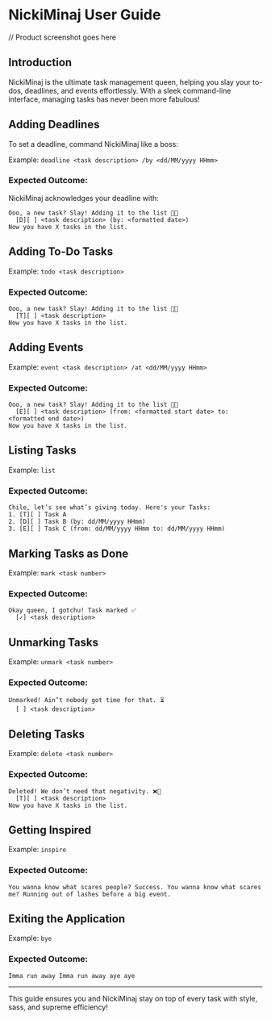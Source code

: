 # NickiMinaj User Guide

// Product screenshot goes here

## Introduction

NickiMinaj is the ultimate task management queen, helping you slay your to-dos, deadlines, and events effortlessly. With a sleek command-line interface, managing tasks has never been more fabulous!

## Adding Deadlines

To set a deadline, command NickiMinaj like a boss:

Example: `deadline <task description> /by <dd/MM/yyyy HHmm>`

### Expected Outcome:
NickiMinaj acknowledges your deadline with:

```
Ooo, a new task? Slay! Adding it to the list 📝✨
  [D][ ] <task description> (by: <formatted date>)
Now you have X tasks in the list.
```

## Adding To-Do Tasks

Example: `todo <task description>`

### Expected Outcome:
```
Ooo, a new task? Slay! Adding it to the list 📝✨
  [T][ ] <task description>
Now you have X tasks in the list.
```

## Adding Events

Example: `event <task description> /at <dd/MM/yyyy HHmm>`

### Expected Outcome:
```
Ooo, a new task? Slay! Adding it to the list 📝✨
  [E][ ] <task description> (from: <formatted start date> to: <formatted end date>)
Now you have X tasks in the list.
```

## Listing Tasks

Example: `list`

### Expected Outcome:
```
Chile, let’s see what’s giving today. Here's your Tasks:
1. [T][ ] Task A
2. [D][ ] Task B (by: dd/MM/yyyy HHmm)
3. [E][ ] Task C (from: dd/MM/yyyy HHmm to: dd/MM/yyyy HHmm)
```

## Marking Tasks as Done

Example: `mark <task number>`

### Expected Outcome:
```
Okay queen, I gotchu! Task marked ✅
  [✓] <task description>
```

## Unmarking Tasks 

Example: `unmark <task number>`

### Expected Outcome:
```
Unmarked! Ain’t nobody got time for that. ⏳
  [ ] <task description>
```

## Deleting Tasks

Example: `delete <task number>`

### Expected Outcome:
```
Deleted! We don’t need that negativity. ❌💅
  [T][ ] <task description>
Now you have X tasks in the list.
```

## Getting Inspired

Example: `inspire`

### Expected Outcome:
```
You wanna know what scares people? Success. You wanna know what scares me? Running out of lashes before a big event.
```

## Exiting the Application

Example: `bye`

### Expected Outcome:
```
Imma run away Imma run away aye aye
```

---

This guide ensures you and NickiMinaj stay on top of every task with style, sass, and supreme efficiency!

